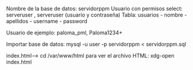 Nombre de la base de datos: servidorppm
Usuario con permisos select: serveruser , serveruser (usuario y contraseña)
Tabla: usuarios
    - nombre 
    - apellidos
    - username
    - password

Usuario de ejemplo: paloma_pml, Paloma1234+

Importar base de datos: mysql -u user -p servidorppm < servidorppm.sql


index.html--> cd /var/www/html
para ver el archivo HTML: xdg-open index.html
